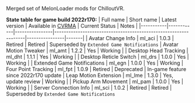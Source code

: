 Merged set of MelonLoader mods for ChilloutVR.

**State table for game build 2022r170:**
| Full name | Short name | Latest version | Available in [CVRMA](https://github.com/knah/CVRMelonAssistant) | Current Status | Notes |
|-----------|------------|----------------|-----------------------------------------------------------------|----------------|-------|
| Avatar Change Info | ml_aci | 1.0.3 | Retired | Retired | Superseded by `Extended Game Notifications`
| Avatar Motion Tweaker | ml_amt | 1.2.2 | Yes | Working |
| Desktop Head Tracking | ml_dht | 1.1.1 | Yes | Working |
| Desktop Reticle Switch | ml_drs | 1.0.0 | Yes | Working |
| Extended Game Notifications | ml_egn | 1.0.0 | Yes | Working
| Four Point Tracking | ml_fpt | 1.0.9 | Retired | Deprecated | In-game feature since 2022r170 update
| Leap Motion Extension | ml_lme | 1.3.0 | Yes, update review | Working |
| Pickup Arm Movement | ml_pam | 1.0.0 | Yes | Working |
| Server Connection Info | ml_sci | 1.0.2 | Retired | Retired | Superseded by `Extended Game Notifications`
